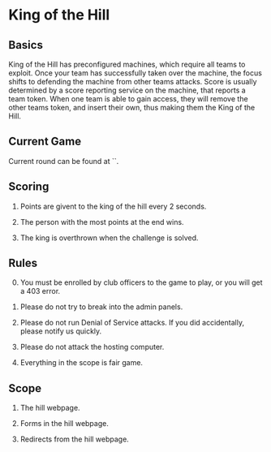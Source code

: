 # King of the Hill

## Basics

King of the Hill has preconfigured machines, which require all teams to exploit. Once your team has successfully taken over the machine, the focus shifts to defending the machine from other teams attacks. Score is usually determined by a score reporting service on the machine, that reports a team token. When one team is able to gain access, they will remove the other teams token, and insert their own, thus making them the King of the Hill.

## Current Game

Current round can be found at ``.

## Scoring

1. Points are givent to the king of the hill every 2 seconds.

2. The person with the most points at the end wins. 

3. The king is overthrown when the challenge is solved. 

## Rules

0. You must be enrolled by club officers to the game to play, or you will get a 403 error.

1. Please do not try to break into the admin panels.

2. Please do not run Denial of Service attacks. If you did accidentally, please notify us quickly.

3. Please do not attack the hosting computer.

4. Everything in the scope is fair game. 

## Scope

1. The hill webpage.

2. Forms in the hill webpage.

2. Redirects from the hill webpage.